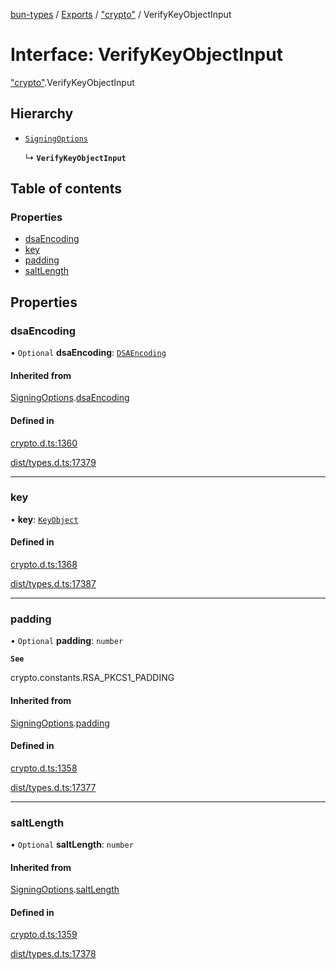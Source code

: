 [bun-types](https://github.com/oven-sh/bun-types/blob/master/api-docs/README.md) / [Exports](https://github.com/oven-sh/bun-types/blob/master/api-docs/modules.md) / ["crypto"](https://github.com/oven-sh/bun-types/blob/master/api-docs/modules/crypto_.md) / VerifyKeyObjectInput

# Interface: VerifyKeyObjectInput

["crypto"](https://github.com/oven-sh/bun-types/blob/master/api-docs/modules/crypto_.md).VerifyKeyObjectInput

## Hierarchy

- [`SigningOptions`](https://github.com/oven-sh/bun-types/blob/master/api-docs/interfaces/crypto_.SigningOptions.md)

  ↳ **`VerifyKeyObjectInput`**

## Table of contents

### Properties

- [dsaEncoding](https://github.com/oven-sh/bun-types/blob/master/api-docs/interfaces/crypto_.VerifyKeyObjectInput.md#dsaencoding)
- [key](https://github.com/oven-sh/bun-types/blob/master/api-docs/interfaces/crypto_.VerifyKeyObjectInput.md#key)
- [padding](https://github.com/oven-sh/bun-types/blob/master/api-docs/interfaces/crypto_.VerifyKeyObjectInput.md#padding)
- [saltLength](https://github.com/oven-sh/bun-types/blob/master/api-docs/interfaces/crypto_.VerifyKeyObjectInput.md#saltlength)

## Properties

### dsaEncoding

• `Optional` **dsaEncoding**: [`DSAEncoding`](https://github.com/oven-sh/bun-types/blob/master/api-docs/modules/crypto_.md#dsaencoding)

#### Inherited from

[SigningOptions](https://github.com/oven-sh/bun-types/blob/master/api-docs/interfaces/crypto_.SigningOptions.md).[dsaEncoding](https://github.com/oven-sh/bun-types/blob/master/api-docs/interfaces/crypto_.SigningOptions.md#dsaencoding)

#### Defined in

[crypto.d.ts:1360](https://github.com/valgaze/bun-types/blob/6f8dbf8/crypto.d.ts#L1360)

[dist/types.d.ts:17379](https://github.com/valgaze/bun-types/blob/6f8dbf8/dist/types.d.ts#L17379)

___

### key

• **key**: [`KeyObject`](https://github.com/oven-sh/bun-types/blob/master/api-docs/classes/crypto_.KeyObject.md)

#### Defined in

[crypto.d.ts:1368](https://github.com/valgaze/bun-types/blob/6f8dbf8/crypto.d.ts#L1368)

[dist/types.d.ts:17387](https://github.com/valgaze/bun-types/blob/6f8dbf8/dist/types.d.ts#L17387)

___

### padding

• `Optional` **padding**: `number`

**`See`**

crypto.constants.RSA_PKCS1_PADDING

#### Inherited from

[SigningOptions](https://github.com/oven-sh/bun-types/blob/master/api-docs/interfaces/crypto_.SigningOptions.md).[padding](https://github.com/oven-sh/bun-types/blob/master/api-docs/interfaces/crypto_.SigningOptions.md#padding)

#### Defined in

[crypto.d.ts:1358](https://github.com/valgaze/bun-types/blob/6f8dbf8/crypto.d.ts#L1358)

[dist/types.d.ts:17377](https://github.com/valgaze/bun-types/blob/6f8dbf8/dist/types.d.ts#L17377)

___

### saltLength

• `Optional` **saltLength**: `number`

#### Inherited from

[SigningOptions](https://github.com/oven-sh/bun-types/blob/master/api-docs/interfaces/crypto_.SigningOptions.md).[saltLength](https://github.com/oven-sh/bun-types/blob/master/api-docs/interfaces/crypto_.SigningOptions.md#saltlength)

#### Defined in

[crypto.d.ts:1359](https://github.com/valgaze/bun-types/blob/6f8dbf8/crypto.d.ts#L1359)

[dist/types.d.ts:17378](https://github.com/valgaze/bun-types/blob/6f8dbf8/dist/types.d.ts#L17378)
